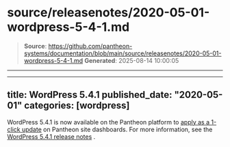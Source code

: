 # source/releasenotes/2020-05-01-wordpress-5-4-1.md

> **Source**: https://github.com/pantheon-systems/documentation/blob/main/source/releasenotes/2020-05-01-wordpress-5-4-1.md
> **Generated**: 2025-08-14 10:00:05

---

---
title: WordPress 5.4.1
published_date: "2020-05-01"
categories: [wordpress]
---
WordPress 5.4.1 is now available on the Pantheon platform to [apply as a 1-click update](/core-updates) on Pantheon site dashboards.
For more information, see the [WordPress 5.4.1 release notes](https://wordpress.org/news/2020/04/wordpress-5-4-1/) .
